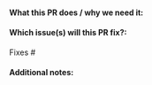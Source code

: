 <!--  Thanks for sending a pull request! -->

#### What this PR does / why we need it:

<!--
Please have a clear intent and try to keep the PR small
so that it is easily digestible for reviewers
-->

#### Which issue(s) will this PR fix?:

<!--
`Fixes #<issue number>`, or `Fixes (paste link of issue)`.
-->

Fixes #

#### Additional notes:

<!-- delete where appropriate -->
